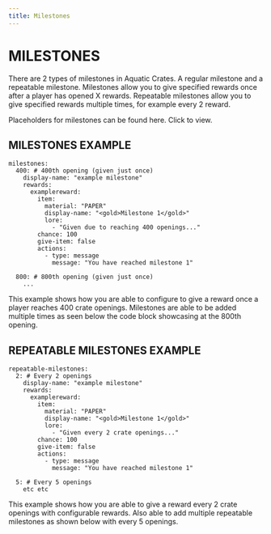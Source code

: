 ```yaml
---
title: Milestones
---
```


# MILESTONES

There are 2 types of milestones in Aquatic Crates. A regular milestone and a repeatable milestone. Milestones allow you to give specified rewards once after a player has opened X rewards. Repeatable milestones allow you to give specified rewards multiple times, for example every 2 reward.

Placeholders for milestones can be found here. <Page url="docs/aquaticcrates/basic/compatibility.md">Click to view.</Page>

## MILESTONES EXAMPLE

```
milestones:
  400: # 400th opening (given just once)
    display-name: "example milestone"
    rewards:
      examplereward:
        item:
          material: "PAPER"
          display-name: "<gold>Milestone 1</gold>"
          lore:
            - "Given due to reaching 400 openings..."
        chance: 100
        give-item: false
        actions: 
          - type: message
            message: "You have reached milestone 1"

  800: # 800th opening (given just once)
    ...
```

This example shows how you are able to configure to give a reward once a player reaches 400 crate openings. Milestones are able to be added multiple times as seen below the code block showcasing at the 800th opening. 

## REPEATABLE MILESTONES EXAMPLE

```
repeatable-milestones:
  2: # Every 2 openings
    display-name: "example milestone"
    rewards:
      examplereward:
        item:
          material: "PAPER"
          display-name: "<gold>Milestone 1</gold>"
          lore:
            - "Given every 2 crate openings..."
        chance: 100
        give-item: false
        actions: 
          - type: message
            message: "You have reached milestone 1"

  5: # Every 5 openings
    etc etc
```

This example shows how you are able to give a reward every 2 crate openings with configurable rewards. Also able to add multiple repeatable milestones as shown below with every 5 openings.